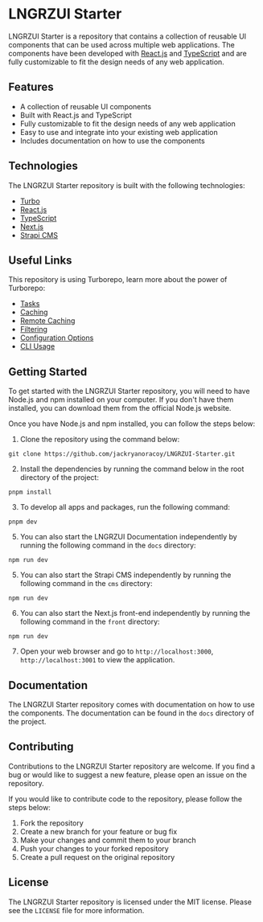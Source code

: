 # LNGRZUI Starter

LNGRZUI Starter is a repository that contains a collection of reusable UI components that can be used across multiple web applications. The components have been developed with [React.js](https://reactjs.org/) and [TypeScript](https://www.typescriptlang.org/) and are fully customizable to fit the design needs of any web application.

## Features

- A collection of reusable UI components
- Built with React.js and TypeScript
- Fully customizable to fit the design needs of any web application
- Easy to use and integrate into your existing web application
- Includes documentation on how to use the components

## Technologies

The LNGRZUI Starter repository is built with the following technologies:

- [Turbo](https://turbo.build/)
- [React.js](https://reactjs.org/)
- [TypeScript](https://www.typescriptlang.org/)
- [Next.js](https://nextjs.org/)
- [Strapi CMS](https://strapi.io/)

## Useful Links

This repository is using Turborepo, learn more about the power of Turborepo:

- [Tasks](https://turbo.build/repo/docs/core-concepts/monorepos/running-tasks)
- [Caching](https://turbo.build/repo/docs/core-concepts/caching)
- [Remote Caching](https://turbo.build/repo/docs/core-concepts/remote-caching)
- [Filtering](https://turbo.build/repo/docs/core-concepts/monorepos/filtering)
- [Configuration Options](https://turbo.build/repo/docs/reference/configuration)
- [CLI Usage](https://turbo.build/repo/docs/reference/command-line-reference)

## Getting Started

To get started with the LNGRZUI Starter repository, you will need to have Node.js and npm installed on your computer. If you don't have them installed, you can download them from the official Node.js website.

Once you have Node.js and npm installed, you can follow the steps below:

1. Clone the repository using the command below:

```
git clone https://github.com/jackryanoracoy/LNGRZUI-Starter.git
```

2. Install the dependencies by running the command below in the root directory of the project:

```
pnpm install
```

3. To develop all apps and packages, run the following command:

```
pnpm dev
```

5. You can also start the LNGRZUI Documentation independently by running the following command in the `docs` directory:

```
npm run dev
```

5. You can also start the Strapi CMS independently by running the following command in the `cms` directory:

```
npm run dev
```

6. You can also start the Next.js front-end independently by running the following command in the `front` directory:

```
npm run dev
```

7. Open your web browser and go to `http://localhost:3000`, `http://localhost:3001` to view the application.

## Documentation

The LNGRZUI Starter repository comes with documentation on how to use the components. The documentation can be found in the `docs` directory of the project.

## Contributing

Contributions to the LNGRZUI Starter repository are welcome. If you find a bug or would like to suggest a new feature, please open an issue on the repository.

If you would like to contribute code to the repository, please follow the steps below:

1. Fork the repository
2. Create a new branch for your feature or bug fix
3. Make your changes and commit them to your branch
4. Push your changes to your forked repository
5. Create a pull request on the original repository

## License

The LNGRZUI Starter repository is licensed under the MIT license. Please see the `LICENSE` file for more information.
